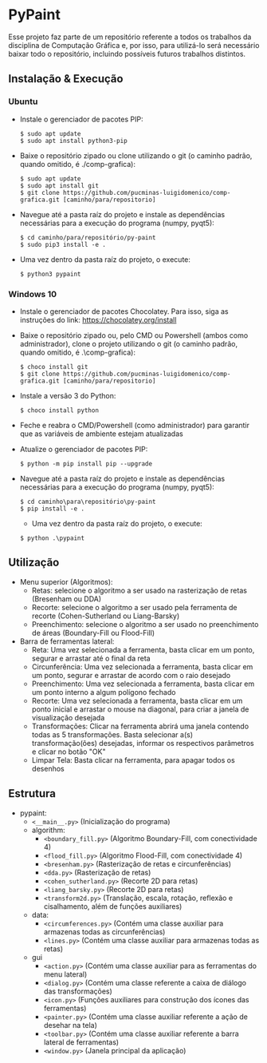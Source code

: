# PyPaint
Esse projeto faz parte de um repositório referente a todos os trabalhos da disciplina de Computação Gráfica e, por isso, para utilizá-lo será necessário baixar todo o repositório, incluindo possíveis futuros trabalhos distintos.

## Instalação & Execução
### Ubuntu
- Instale o gerenciador de pacotes PIP:

  ```
  $ sudo apt update
  $ sudo apt install python3-pip
  ```

- Baixe o repositório zipado ou clone utilizando o git (o caminho padrão, quando omitido, é ./comp-grafica):
  
  ```
  $ sudo apt update
  $ sudo apt install git
  $ git clone https://github.com/pucminas-luigidomenico/comp-grafica.git [caminho/para/repositorio]
  ``` 
  
- Navegue até a pasta raíz do projeto e instale as dependências necessárias para a execução do programa (numpy, pyqt5):

  ```
  $ cd caminho/para/repositório/py-paint
  $ sudo pip3 install -e .
  ```
 
- Uma vez dentro da pasta raíz do projeto, o execute:

  ```
  $ python3 pypaint
  ```
  
### Windows 10
- Instale o gerenciador de pacotes Chocolatey. Para isso, siga as instruções do link: https://chocolatey.org/install

- Baixe o repositório zipado ou, pelo CMD ou Powershell (ambos como administrador), clone o projeto utilizando o git (o caminho padrão, quando omitido, é .\comp-grafica):

  ```
  $ choco install git
  $ git clone https://github.com/pucminas-luigidomenico/comp-grafica.git [caminho/para/repositorio]
  ```
  
- Instale a versão 3 do Python:

  ```
  $ choco install python
  ```

- Feche e reabra o CMD/Powershell (como administrador) para garantir que as variáveis de ambiente estejam atualizadas

- Atualize o gerenciador de pacotes PIP:

  ```
  $ python -m pip install pip --upgrade
  ```
  
- Navegue até a pasta raíz do projeto e instale as dependências necessárias para a execução do programa (numpy, pyqt5):

  ```
  $ cd caminho\para\repositório\py-paint
  $ pip install -e .
  ```
  
  - Uma vez dentro da pasta raíz do projeto, o execute:

  ```
  $ python .\pypaint
  ```

## Utilização
- Menu superior (Algoritmos):
  - Retas: selecione o algoritmo a ser usado na rasterização de retas (Bresenham ou DDA)
  - Recorte: selecione o algoritmo a ser usado pela ferramenta de recorte (Cohen-Sutherland ou Liang-Barsky)
  - Preenchimento: selecione o algoritmo a ser usado no preenchimento de áreas (Boundary-Fill ou Flood-Fill)
- Barra de ferramentas lateral:
  - Reta: Uma vez selecionada a ferramenta, basta clicar em um ponto, segurar e arrastar até o final da reta
  - Circunferência: Uma vez selecionada a ferramenta, basta clicar em um ponto, segurar e arrastar de acordo com o raio desejado
  - Preenchimento: Uma vez selecionada a ferramenta, basta clicar em um ponto interno a algum polígono fechado
  - Recorte: Uma vez selecionada a ferramenta, basta clicar em um ponto inicial e arrastar o mouse na diagonal, para criar a janela de visualização desejada
  - Transformações: Clicar na ferramenta abrirá uma janela contendo todas as 5 transformações. Basta selecionar a(s) transformação(ões) desejadas, informar os respectivos parâmetros e clicar no botão "OK"
  - Limpar Tela: Basta clicar na ferramenta, para apagar todos os desenhos

## Estrutura
- pypaint:
  - `<__main__.py>` (Inicialização do programa)
  - algorithm:
    - `<boundary_fill.py>` (Algoritmo Boundary-Fill, com conectividade 4)
    - `<flood_fill.py>` (Algoritmo Flood-Fill, com conectividade 4)
    - `<bresenham.py>` (Rasterização de retas e circunferências)
    - `<dda.py>` (Rasterização de retas)
    - `<cohen_sutherland.py>` (Recorte 2D para retas)
    - `<liang_barsky.py>` (Recorte 2D para retas)
    - `<transform2d.py>` (Translação, escala, rotação, reflexão e cisalhamento, além de funções auxiliares)
  - data:
    - `<circumferences.py>` (Contém uma classe auxiliar para armazenas todas as circunferências)
    - `<lines.py>` (Contém uma classe auxiliar para armazenas todas as retas)
  - gui
    - `<action.py>` (Contém uma classe auxiliar para as ferramentas do menu lateral)
    - `<dialog.py>` (Contém uma classe referente a caixa de diálogo das transformações)
    - `<icon.py>` (Funções auxiliares para construção dos ícones das ferramentas)
    - `<painter.py>` (Contém uma classe auxiliar referente a ação de desehar na tela)
    - `<toolbar.py>` (Contém uma classe auxiliar referente a barra lateral de ferramentas)
    - `<window.py>` (Janela principal da aplicação)
    
